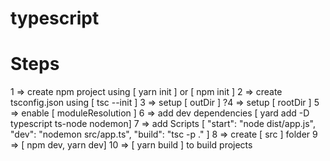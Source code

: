 # typescript

# Steps

1 => create npm project using [ yarn init ] or [ npm init ]
2 => create tsconfig.json using [ tsc --init ]
3 => setup [ outDir ]
?4 => setup [ rootDir ]
5 => enable [ moduleResolution ]
6 => add dev dependencies [ yard add -D typescript ts-node nodemon]
7 => add Scripts [
    "start": "node dist/app.js",
    "dev": "nodemon src/app.ts",
    "build": "tsc -p ."
]
8 => create [ src ] folder
9 => [ npm dev, yarn dev]
10 => [ yarn build ] to build projects
